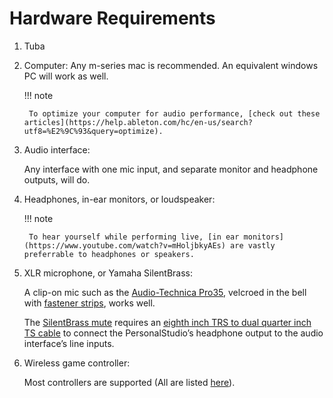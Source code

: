 # Hardware Requirements

1. Tuba


2. Computer:
	Any m-series mac is recommended. An equivalent windows PC will work as well.

	!!! note
	
		To optimize your computer for audio performance, [check out these articles](https://help.ableton.com/hc/en-us/search?utf8=%E2%9C%93&query=optimize).


3. Audio interface:

	Any interface with one mic input, and separate monitor and headphone outputs, will do.


4. Headphones, in-ear monitors, or loudspeaker:
	
	!!! note
	
		To hear yourself while performing live, [in ear monitors](https://www.youtube.com/watch?v=mHoljbkyAEs) are vastly preferrable to headphones or speakers.


5. XLR microphone, or Yamaha SilentBrass:
	
	A clip-on mic such as the [Audio-Technica Pro35](https://duckduckgo.com/?q=Audio-Technica+Pro35), velcroed in the bell with [fastener strips](https://duckduckgo.com/?q=fastener+strips), works well.
	
	The [SilentBrass mute](https://usa.yamaha.com/products/musical_instruments/winds/silent_brass/silent_brass_sbj_series/index.html) requires an [eighth inch TRS to dual quarter inch TS cable](https://www.sweetwater.com/store/search?s=3.5mm+trs+to+dual+1%2F4+ts) to connect the PersonalStudio’s headphone output to the audio interface’s line inputs.


6. Wireless game controller:
	
	Most controllers are supported (All are listed [here](https://github.com/libsdl-org/SDL/blob/main/src/joystick/SDL_gamepad_db.h)). 


